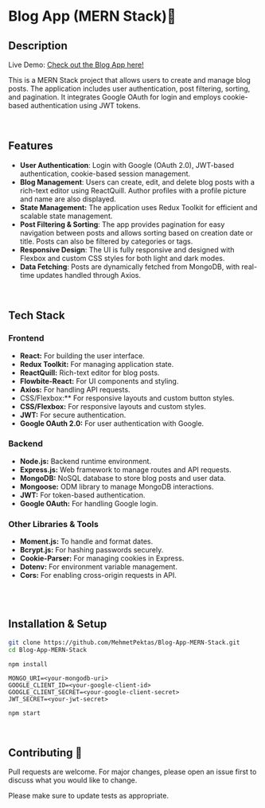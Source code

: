 # Blog App (MERN Stack)📝

## Description
Live Demo: <a href='https://blog-app-z42m.onrender.com/'> Check out the Blog App here!<a/>

This is a MERN Stack project that allows users to create and manage blog posts. The application includes user authentication, post filtering, sorting, and pagination. It integrates Google OAuth for login and employs cookie-based authentication using JWT tokens.

<br>

## Features

* **User Authentication**: Login with Google (OAuth 2.0), JWT-based authentication, cookie-based session management.
* **Blog Management**: Users can create, edit, and delete blog posts with a rich-text editor using ReactQuill. Author profiles with a profile picture and name are also displayed.
*  **State Management:** The application uses Redux Toolkit for efficient and scalable state management.
* **Post Filtering & Sorting**: The app provides pagination for easy navigation between posts and allows sorting based on creation date or title. Posts can also be filtered by categories or tags.
* **Responsive Design**: The UI is fully responsive and designed with Flexbox and custom CSS styles for both light and dark modes.
* **Data Fetching**: Posts are dynamically fetched from MongoDB, with real-time updates handled through Axios.



<br>

## Tech Stack
### Frontend
* **React:** For building the user interface.
* **Redux Toolkit:** For managing application state.
* **ReactQuill:** Rich-text editor for blog posts.
* **Flowbite-React:** For UI components and styling.
* **Axios:** For handling API requests.
* CSS/Flexbox:** For responsive layouts and custom button styles.
* **CSS/Flexbox:** For responsive layouts and custom styles.
* **JWT:** For secure authentication.
* **Google OAuth 2.0:** For user authentication with Google.

### Backend
* **Node.js:** Backend runtime environment.
* **Express.js:** Web framework to manage routes and API requests.
* **MongoDB:** NoSQL database to store blog posts and user data.
* **Mongoose:** ODM library to manage MongoDB interactions.
* **JWT:** For token-based authentication.
* **Google OAuth:** For handling Google login.

### Other Libraries & Tools
* **Moment.js:** To handle and format dates.
* **Bcrypt.js:** For hashing passwords securely.
* **Cookie-Parser:** For managing cookies in Express.
* **Dotenv:** For environment variable management.
* **Cors:** For enabling cross-origin requests in API. 


<br>

<br>


## Installation & Setup
```bash
git clone https://github.com/MehmetPektas/Blog-App-MERN-Stack.git
cd Blog-App-MERN-Stack
```
```
npm install

```
```
MONGO_URI=<your-mongodb-uri>
GOOGLE_CLIENT_ID=<your-google-client-id>
GOOGLE_CLIENT_SECRET=<your-google-client-secret>
JWT_SECRET=<your-jwt-secret>

```
```
npm start

```

<br>


## Contributing 🚀
Pull requests are welcome. For major changes, please open an issue first to discuss what you would like to change.

Please make sure to update tests as appropriate.




